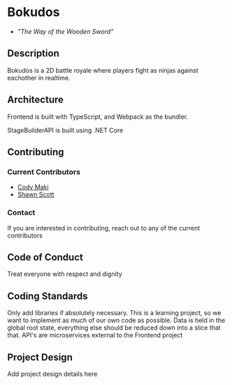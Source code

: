 # Bokudos
- *"The Way of the Wooden Sword"*

## Description
Bokudos is a 2D battle royale where players fight as ninjas against eachother in realtime. 

## Architecture
Frontend is built with TypeScript, and Webpack as the bundler. 

StageBuilderAPI is built using .NET Core

## Contributing

### Current Contributors

* [Cody Maki](https://github.com/codymaki)
* [Shawn Scott](https://github.com/BadassBison)

### Contact

If you are interested in contributing, reach out to any of the current contributors 

## Code of Conduct
Treat everyone with respect and dignity

## Coding Standards
Only add libraries if absolutely necessary. This is a learning project, so we want to implement as much of our own code as possible.
Data is held in the global root state, everything else should be reduced down into a slice that that.
API's are microservices external to the Frontend project

## Project Design
Add project design details here
